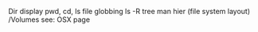 Dir display
  pwd, cd, ls
	file globbing
	ls -R
	tree
	man hier (file system layout)
	/Volumes see: OSX page